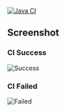 [![Java CI](https://github.com/PY-Chang/ST-2022-310552026/actions/workflows/testCI.yml/badge.svg)](https://github.com/PY-Chang/ST-2022-310552026/actions/workflows/testCI.yml)

## Screenshot

### CI Success
![Success](https://i.imgur.com/muxSMcI.png)

### CI Failed
![Failed](https://i.imgur.com/10RRLz4.png)